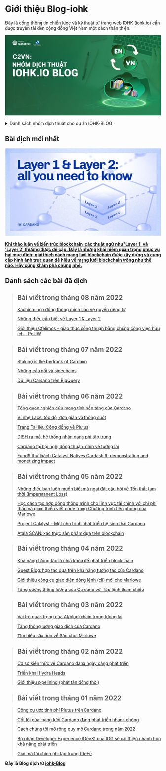 Giới thiệu Blog-iohk
============

Đây là cổng thông tin chiến lược và kỹ thuật từ trang web IOHK (iohk.io) cần được truyền tải đến cộng đồng Việt Nam một cách thân thiện.


![](img/Dich-thuat.png)

<details>

<summary>
Danh sách nhóm dịch thuật cho dự án IOHK-BLOG
</summary>

1. Nguyễn Văn Hiệu. 
2. Nguyễn Anh Tiến.
3. Phan Quốc.
4. Phạm Quang.
5. Kim Chi.
6. LinhPool.
7. Max Long.
8. Lenguyen.
9. Ngoluuduythai.
10. Hoangtrandesigner.
11. Tulibra1510.
12. Minh Hieu.

</details>

## Bài dịch mới nhất

![Lớp 1 & Lớp 2: tất cả những gì bạn cần biết](../docs1/2022/08/img/2022-08-05-layer-1-layer-2-all-you-need-to-know.007.jpeg)

[**Khi thảo luận về kiến trúc blockchain, các thuật ngữ như 'Layer 1' và 'Layer 2' thường được đề cập. Đây là những khái niệm quan trọng phục vụ hai mục đích: giải thích cách mạng lưới blockchain được xây dựng và cung cấp hình ảnh trực quan dễ hiểu về mạng lưới blockchain trông như thế nào. Hãy cùng khám phá chúng nhé.**](https://cardano2vn.io/docs1/2022/08/2022-08-05-layer-1-layer-2-all-you-need-to-know/)


## Danh sách các bài đã dịch 

>## Bài viết trong tháng 08 năm 2022
>[Kachina: hợp đồng thông minh bảo vệ quyền riêng tư](https://cardano2vn.io/docs1/2022/08/2022-08-05-kachina-privacy-preserving-smart-contracts/)
>
>[Những điều cần biết về Layer 1 & Layer 2](https://cardano2vn.io/docs1/2022/08/2022-08-05-layer-1-layer-2-all-you-need-to-know/)
>
>[Giới thiệu Ofelimos - giao thức đồng thuận bằng chứng công việc hữu ích - PoUW](https://cardano2vn.io/docs1/2022/08/2022-08-16-introducing-ofelimos-a-proof-of-useful-work-consensus-protocol)
 
 >## Bài viết trong tháng 07 năm 2022
 >
 >[Staking is the bedrock of Cardano](https://cardano2vn.io/docs1/2022/07/2022-07-28-staking-is-the-bedrock-of-cardano/)
 >
 >[Những cầu nối và sidechains](https://cardano2vn.io/docs1/2022/07/2022-07-08-bridges-and-sidechains-wanchain-making-cardano-interoperable/)
 >
 >[Dữ liệu Cardano trên BigQuery](https://cardano2vn.io/docs1/2022/07/2022-07-01-cardano-data-on-bigquery/)
 
>## Bài viết trong tháng 06 năm 2022
>
> [Tổng quan nghiên cứu mang tính nền tảng của Cardano](https://cardano2vn.io/docs1/2022/06/2022-06-10-cardanos-foundational-research-overview/)
> 
> [Ví nhẹ Lace: tốc độ, đơn giản và thông suốt](https://cardano2vn.io/docs1/2022/06/2022-06-10-lace-speed-simplicity-and-seamless-flow/)
> 
> [Trang Tài liệu Cộng đồng về Plutus](https://cardano2vn.io/docs1/2022/06/2022-06-08-plutus-community-docs-a-new-documentation-site-for-devs-by-devs/)
> 
> [DISH ra mắt hệ thống nhận dạng phi tập trung](https://cardano2vn.io/docs1/2022/06/2022-06-07-dish-launches-decentralized-identification-and-loyalty-coin-system-built-on-input-output-global-iog-technology/)
> 
> [Cardano tại hội nghị đồng thuận: nhìn về tương lai](https://cardano2vn.io/docs1/2022/06/2022-06-06-cardano-at-consensus-a-look-ahead/)
> 
> [Fund9 thử thách Catalyst Natives Cardashift: demonstrating and monetizing impact](https://cardano2vn.io/docs1/2022/06/2022-06-01-fund9-catalyst-natives-cardashift-challenge-demonstrating-and-monetizing-impact/)

>## Bài viết trong tháng 05 năm 2022
> 
>[Những điều bạn luôn muốn biết mà ngại đặt câu hỏi về Tổn thất tạm thời (Impermanent Loss)](https://cardano2vn.io/docs1/2022/05/2022-05-27-everything-you-always-wanted-to-know-about-impermanent-loss-and-were-afraid-to-ask/)
>
>[Học cách tạo hợp đồng thông minh cho lĩnh vực tài chính với chi phí thấp và giảm thiểu viết code trong Chương trình tiên phong của Marlowe](https://cardano2vn.io/docs1/2022/05/2022-05-11-learn-how-to-create-low-code-low-cost-financial-smart-contracts-in-the-marlowe-pioneers-program/)
>
>[Project Catalyst - Một chu trình phát triển hệ sinh thái Cardano](https://cardano2vn.io/docs1/2022/05/2022-05-10-project-catalyst-a-virtuous-cycle-of-cardano-ecosystem-development-investing-in-great-ideas-to-make-positive-real-world-changes/)
>
>[Atala SCAN: xác thực sản phẩm dựa trên blockchain](https://cardano2vn.io/docs1/2022/05/2022-05-04-atala-scan-blockchain-based-product-authentication/)

>## Bài viết trong tháng 04 năm 2022
>
>[Khả năng tương tác là chìa khóa để phát triển blockchain](https://cardano2vn.io/docs1/2022/04/2022-04-28-interoperability-is-key-to-blockchain-growth/)
>
>[Guest Blog: hợp tác dựa trên khả năng tương tác của Cardano](https://cardano2vn.io/docs1/2022/04/2022-04-27-guest-blog-collaborating-on-cardano-interoperability/) 
>
>[Giới thiệu công cụ giao diện dòng lệnh (cli) mới cho Marlowe](https://cardano2vn.io/docs1/2022/04/2022-04-19-introducing-the-new-command-line-interface-tool-for-marlowe/)
>
>[Tăng cường thông lượng của Cardano với Tập lệnh tham chiếu](https://cardano2vn.io/docs1/2022/04/2022-04-13-boosting-cardano-s-throughput-with-script-referencing/)

>## Bài viết trong tháng 03 năm 2022
>[Vai trò quan trọng của AI/blockchain trong tương lai](https://cardano2vn.io/docs1/2022/03/2022-03-30-the-critical-role-of-ai-blockchain-synergy-in-humanity-s-future/)
>
>[Tăng thông lượng giao dịch của Cardano](https://cardano2vn.io/docs1/2022/03/2022-03-21-increasing-the-transaction-throughput-of-cardano/)
>
>[Tìm hiểu sâu hơn về Sân chơi Marlowe](https://cardano2vn.io/docs1/2022/03/2022-03-04-diving-deeper-into-the-marlowe-playground/)


>## Bài viết trong tháng 02 năm 2022
>[Cơ sở kiến thức về Cardano đang ngày càng phát triển](https://cardano2vn.io/docs1/2022/02/2022-02-07-the-knowledge-base-for-cardano-is-growing-cardano-stack-exchange-graduates-from-beta-version/)
>
>[Triển khai Hydra Heads](https://cardano2vn.io/docs1/2022/02/2022-02-03-implementing-hydra-heads-the-first-step-towards-the-full-hydra-vision/)
>
>[Giới thiệu pipelining (phát tán đồng thời)](https://cardano2vn.io/docs1/2022/02/2022-02-01-introducing-pipelining-cardanos-consensus-layer-scaling-solution/)

>## Bài viết trong tháng 01 năm 2022

>[Công cụ ước tính phí Plutus trên Cardano](https://cardano2vn.io/docs1/2022/01/2022-01-21-plutus-fee-estimator-find-out-the-cost-of-transacting-on-cardano/)
>
>[Cốt lõi của mạng lưới Cardano đang phát triển nhanh chóng](https://cardano2vn.io/docs1/2022/01/2022-01-19-the-beating-heart-of-a-fast-growing-network/)
>
>[Cách chúng tôi mở rộng quy mô Cardano trong năm 2022](https://cardano2vn.io/docs1/2022/01/2022-01-14-how-we-re-scaling-cardano-in-2022/)
>
>[Bộ phận Developer Experience (DevX) của IOG sẽ cải thiện nhanh hơn khả năng phát triển](https://cardano2vn.io/docs1/2022/01/2022-01-13-a-new-internal-iog-developer-experience-department/)
>
>[Giải mã tài chính phi tập trung (DeFi)](https://cardano2vn.io/docs1/2022/01/2022-01-10-defi-demystified/)


 

**Đây là Blog dịch từ [iohk-Blog](https://iohk.io/en/blog/posts/page-1/)**
